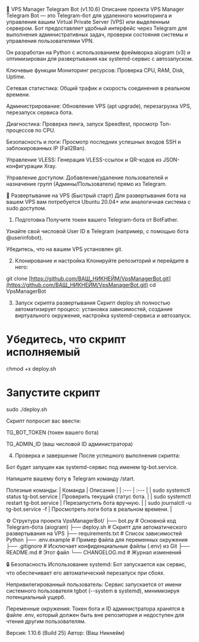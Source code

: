 🤖 VPS Manager Telegram Bot (v1.10.6)
Описание проекта
VPS Manager Telegram Bot — это Telegram-бот для удаленного мониторинга и управления вашим Virtual Private Server (VPS) или выделенным сервером. Бот предоставляет удобный интерфейс через Telegram для выполнения административных задач, проверки состояния системы и управления пользователями VPN.

Он разработан на Python с использованием фреймворка aiogram (v3) и оптимизирован для развертывания как systemd-сервис с автозапуском.

Ключевые функции
Мониторинг ресурсов: Проверка CPU, RAM, Disk, Uptime.

Сетевая статистика: Общий трафик и скорость соединения в реальном времени.

Администрирование: Обновление VPS (apt upgrade), перезагрузка VPS, перезапуск сервиса бота.

Диагностика: Проверка пинга, запуск Speedtest, просмотр Топ-процессов по CPU.

Безопасность и логи: Просмотр последних успешных входов SSH и заблокированных IP (Fail2Ban).

Управление VLESS: Генерация VLESS-ссылок и QR-кодов из JSON-конфигурации Xray.

Управление доступом: Добавление/удаление пользователей и назначение групп (Админы/Пользователи) прямо из Telegram.

🚀 Развертывание на VPS (Быстрый старт)
Для развертывания бота на вашем VPS вам потребуется Ubuntu 20.04+ или аналогичная система с sudo доступом.

1. Подготовка
Получите токен вашего Telegram-бота от BotFather.

Узнайте свой числовой User ID в Telegram (например, с помощью бота @userinfobot).

Убедитесь, что на вашем VPS установлен git.

2. Клонирование и настройка
Клонируйте репозиторий и перейдите в него:

git clone [https://github.com/ВАШ_НИКНЕЙМ/VpsManagerBot.git](https://github.com/ВАШ_НИКНЕЙМ/VpsManagerBot.git)
cd VpsManagerBot

3. Запуск скрипта развертывания
Скрипт deploy.sh полностью автоматизирует процесс: установка зависимостей, создание виртуального окружения, настройка systemd-сервиса и автозапуск.

# Убедитесь, что скрипт исполняемый
chmod +x deploy.sh

# Запустите скрипт
sudo ./deploy.sh

Скрипт попросит вас ввести:

TG_BOT_TOKEN (токен вашего бота)

TG_ADMIN_ID (ваш числовой ID администратора)

4. Проверка и завершение
После успешного выполнения скрипта:

Бот будет запущен как systemd-сервис под именем tg-bot.service.

Напишите вашему боту в Telegram команду /start.

Полезные команды:
| Команда | Описание |
| :--- | :--- |
| sudo systemctl status tg-bot.service | Проверить текущий статус бота. |
| sudo systemctl restart tg-bot.service | Перезапустить бота вручную. |
| sudo journalctl -u tg-bot.service -f | Просмотреть логи бота в реальном времени. |

⚙️ Структура проекта
VpsManagerBot/
├── bot.py                # Основной код Telegram-бота (aiogram)
├── deploy.sh             # Скрипт для автоматического развертывания на VPS
├── requirements.txt      # Список зависимостей Python
├── .env.example          # Пример файла для переменных окружения
├── .gitignore            # Исключает конфиденциальные файлы (.env) из Git
├── README.md             # Этот файл
└── CHANGELOG.md          # Журнал изменений

🔒 Безопасность
Использование systemd: Бот запускается как сервис, что обеспечивает его автоматический перезапуск при сбоях.

Непривилегированный пользователь: Сервис запускается от имени системного пользователя tgbot (--system в systemd), минимизируя потенциальный ущерб.

Переменные окружения: Токен бота и ID администратора хранятся в файле .env, который должен быть вне репозитория и недоступен для чтения другим пользователям.

Версия: 1.10.6 (Build 25)
Автор: (Ваш Никнейм)
